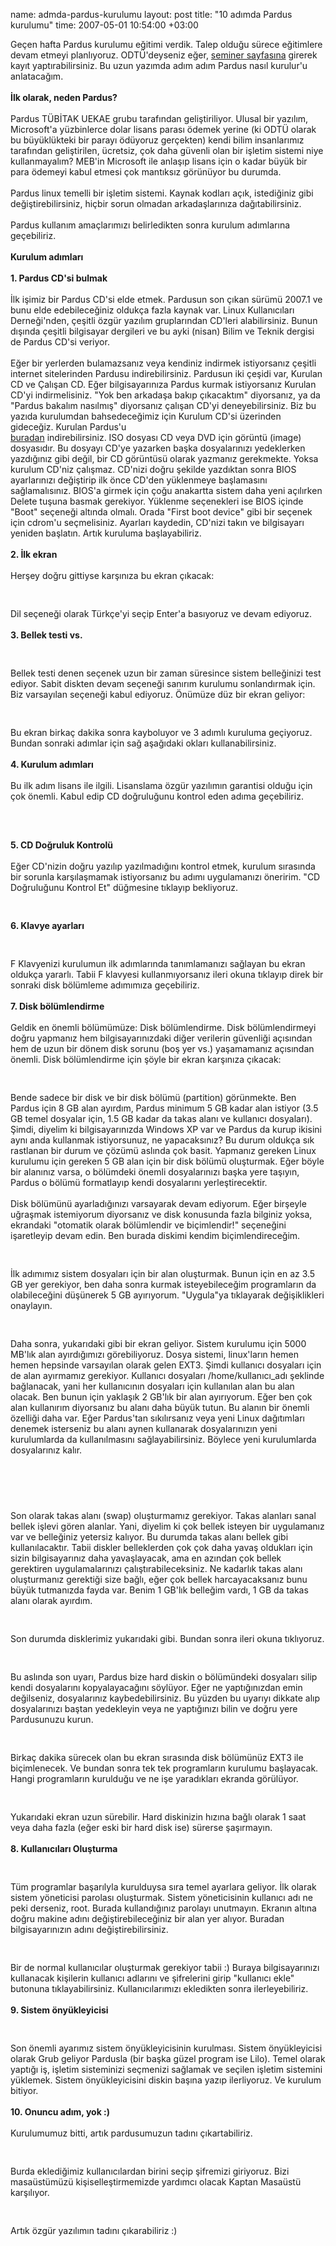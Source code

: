 name: admda-pardus-kurulumu
layout: post
title: "10 adımda Pardus kurulumu"
time: 2007-05-01 10:54:00 +03:00

Geçen hafta Pardus kurulumu eğitimi verdik. Talep olduğu sürece eğitimlere devam etmeyi planlıyoruz. ODTÜ'deyseniz eğer, <a href="http://seminer.metu.edu.tr/">seminer sayfasına</a> girerek kayıt yaptırabilirsiniz. Bu uzun yazımda adım adım Pardus nasıl kurulur'u anlatacağım.<br /><br /><span style="font-weight: bold;">İlk olarak, neden Pardus? </span><br /><br />Pardus TÜBİTAK UEKAE grubu tarafından geliştiriliyor. Ulusal bir yazılım, Microsoft'a yüzbinlerce dolar lisans parası ödemek yerine (ki ODTÜ olarak bu büyüklükteki bir parayı ödüyoruz gerçekten) kendi bilim insanlarımız tarafından geliştirilen, ücretsiz, çok daha güvenli olan bir işletim sistemi niye kullanmayalım? MEB'in Microsoft ile anlaşıp lisans için o kadar büyük bir para ödemeyi kabul etmesi çok mantıksız görünüyor bu durumda.<br /><br />Pardus linux temelli bir işletim sistemi. Kaynak kodları açık, istediğiniz gibi değiştirebilirsiniz, hiçbir sorun olmadan arkadaşlarınıza dağıtabilirsiniz.<br /><br />Pardus kullanım amaçlarımızı belirledikten sonra kurulum adımlarına geçebiliriz.<br /><br /><span style="font-weight: bold;">Kurulum adımları</span><br /><br /><span style="font-weight: bold;">1. Pardus CD'si bulmak</span><br /><br />İlk işimiz bir Pardus CD'si elde etmek. Pardusun son çıkan sürümü 2007.1 ve bunu elde edebileceğiniz oldukça fazla kaynak var. Linux Kullanıcıları Derneği'nden, çeşitli özgür yazılım gruplarından CD'leri alabilirsiniz. Bunun dışında çeşitli bilgisayar dergileri ve bu ayki (nisan) Bilim ve Teknik dergisi de Pardus CD'si veriyor.<br /><br />Eğer bir yerlerden bulamazsanız veya kendiniz indirmek istiyorsanız çeşitli internet sitelerinden Pardusu indirebilirsiniz. Pardusun iki çeşidi var, Kurulan CD ve Çalışan CD. Eğer bilgisayarınıza Pardus kurmak istiyorsanız Kurulan CD'yi indirmelisiniz. "Yok ben arkadaşa bakıp çıkacaktım" diyorsanız, ya da "Pardus bakalım nasılmış" diyorsanız çalışan CD'yi deneyebilirsiniz. Biz bu yazıda kurulumdan bahsedeceğimiz için Kurulum CD'si üzerinden gideceğiz. Kurulan Pardus'u<br /><a href="ftp://ftp.metu.edu.tr/pub/linux/pardus/kurulan/2007.1/Pardus-Kurulan-2007.1.iso"> buradan</a> indirebilirsiniz. ISO dosyası CD veya DVD için görüntü (image) dosyasıdır. Bu dosyayı CD'ye yazarken başka dosyalarınızı yedeklerken yazdığınız gibi değil, bir CD görüntüsü olarak yazmanız gerekmekte. Yoksa kurulum CD'niz çalışmaz. CD'nizi doğru şekilde yazdıktan sonra BIOS ayarlarınızı değiştirip ilk önce CD'den yüklenmeye başlamasını sağlamalısınız. BIOS'a girmek için çoğu anakartta sistem daha yeni açılırken Delete tuşuna basmak gerekiyor. Yüklenme seçenekleri ise BIOS içinde "Boot" seçeneği altında olmalı. Orada "First boot device" gibi bir seçenek için cdrom'u seçmelisiniz. Ayarları kaydedin, CD'nizi takın ve bilgisayarı yeniden başlatın. Artık kuruluma başlayabiliriz.<br /><br /><span style="font-weight: bold;">2. İlk ekran</span><br /><br />Herşey doğru gittiyse karşınıza bu ekran çıkacak:<br /><br /><a href="http://2.bp.blogspot.com/_AZvuJ9kmERM/Rjb-VL-pQgI/AAAAAAAAAAU/LxEOfiC_rTk/s1600-h/snap1"><img style="margin: 0px auto 10px; display: block; text-align: center; cursor: pointer;" src="http://2.bp.blogspot.com/_AZvuJ9kmERM/Rjb-VL-pQgI/AAAAAAAAAAU/LxEOfiC_rTk/s400/snap1" alt="" id="BLOGGER_PHOTO_ID_5059510871343579650" border="0" /></a><br />Dil seçeneği olarak Türkçe'yi seçip Enter'a basıyoruz ve devam ediyoruz.<br /><br /><span style="font-weight: bold;">3. Bellek testi vs.</span><br /><br /><a href="http://4.bp.blogspot.com/_AZvuJ9kmERM/Rjb_qr-pQhI/AAAAAAAAAAc/fTuOTC34N_o/s1600-h/snap2"><img style="margin: 0px auto 10px; display: block; text-align: center; cursor: pointer;" src="http://4.bp.blogspot.com/_AZvuJ9kmERM/Rjb_qr-pQhI/AAAAAAAAAAc/fTuOTC34N_o/s400/snap2" alt="" id="BLOGGER_PHOTO_ID_5059512340222394898" border="0" /></a><br />Bellek testi denen seçenek uzun bir zaman süresince sistem belleğinizi test ediyor. Sabit diskten devam seçeneği sanırım kurulumu sonlandırmak için. Biz varsayılan seçeneği kabul ediyoruz. Önümüze düz bir ekran geliyor:<br /><br /><a href="http://3.bp.blogspot.com/_AZvuJ9kmERM/RjcAkL-pQiI/AAAAAAAAAAk/GOSdzeNpMi8/s1600-h/snap3"><img style="margin: 0px auto 10px; display: block; text-align: center; cursor: pointer;" src="http://3.bp.blogspot.com/_AZvuJ9kmERM/RjcAkL-pQiI/AAAAAAAAAAk/GOSdzeNpMi8/s400/snap3" alt="" id="BLOGGER_PHOTO_ID_5059513328064872994" border="0" /></a><br />Bu ekran birkaç dakika sonra kayboluyor ve 3 adımlı kuruluma geçiyoruz. Bundan sonraki adımlar için sağ aşağıdaki okları kullanabilirsiniz.<br /><br /><span style="font-weight: bold;">4. Kurulum adımları</span><br /><br />Bu ilk adım lisans ile ilgili. Lisanslama özgür yazılımın garantisi olduğu için çok önemli. Kabul edip CD doğruluğunu kontrol eden adıma geçebiliriz.<br /><br /><a href="http://3.bp.blogspot.com/_AZvuJ9kmERM/RjcBIL-pQjI/AAAAAAAAAAs/PpPRdrEA_CE/s1600-h/snap4"><img style="margin: 0px auto 10px; display: block; text-align: center; cursor: pointer;" src="http://3.bp.blogspot.com/_AZvuJ9kmERM/RjcBIL-pQjI/AAAAAAAAAAs/PpPRdrEA_CE/s400/snap4" alt="" id="BLOGGER_PHOTO_ID_5059513946540163634" border="0" /></a><br /><br /><span style="font-weight: bold;">5. CD Doğruluk Kontrolü</span><br /><br />Eğer CD'nizin doğru yazılıp yazılmadığını kontrol etmek, kurulum sırasında bir sorunla karşılaşmamak istiyorsanız bu adımı uygulamanızı öneririm. "CD Doğruluğunu Kontrol Et" düğmesine tıklayıp bekliyoruz.<br /><br /><a href="http://4.bp.blogspot.com/_AZvuJ9kmERM/RjcCYb-pQkI/AAAAAAAAAA0/cqQrv7orXJQ/s1600-h/snap5"><img style="margin: 0px auto 10px; display: block; text-align: center; cursor: pointer;" src="http://4.bp.blogspot.com/_AZvuJ9kmERM/RjcCYb-pQkI/AAAAAAAAAA0/cqQrv7orXJQ/s400/snap5" alt="" id="BLOGGER_PHOTO_ID_5059515325224665666" border="0" /></a><br /><span style="font-weight: bold;">6. Klavye ayarları</span><br /><br /><a href="http://4.bp.blogspot.com/_AZvuJ9kmERM/RjcDWb-pQlI/AAAAAAAAAA8/rydYleYOV0U/s1600-h/snap6"><img style="margin: 0px auto 10px; display: block; text-align: center; cursor: pointer;" src="http://4.bp.blogspot.com/_AZvuJ9kmERM/RjcDWb-pQlI/AAAAAAAAAA8/rydYleYOV0U/s400/snap6" alt="" id="BLOGGER_PHOTO_ID_5059516390376555090" border="0" /></a><br />F Klavyenizi kurulumun ilk adımlarında tanımlamanızı sağlayan bu ekran oldukça yararlı. Tabii F klavyesi kullanmıyorsanız ileri okuna tıklayıp direk bir sonraki disk bölümleme adımımıza geçebiliriz.<br /><br /><span style="font-weight: bold;">7. Disk bölümlendirme</span><br /><br />Geldik en önemli bölümümüze: Disk bölümlendirme. Disk bölümlendirmeyi doğru yapmanız hem bilgisayarınızdaki diğer verilerin güvenliği açısından hem de uzun bir dönem disk sorunu (boş yer vs.) yaşamamanız açısından önemli. Disk bölümlendirme için şöyle bir ekran karşınıza çıkacak:<br /><br /><a href="http://1.bp.blogspot.com/_AZvuJ9kmERM/RjcXIr-pQoI/AAAAAAAAABU/k-eSZrgTJeI/s1600-h/snap10"><img style="margin: 0px auto 10px; display: block; text-align: center; cursor: pointer;" src="http://1.bp.blogspot.com/_AZvuJ9kmERM/RjcXIr-pQoI/AAAAAAAAABU/k-eSZrgTJeI/s400/snap10" alt="" id="BLOGGER_PHOTO_ID_5059538144385909378" border="0" /></a><br />Bende sadece bir disk ve bir disk bölümü (partition) görünmekte. Ben Pardus için 8 GB alan ayırdım, Pardus minimum 5 GB kadar alan istiyor (3.5 GB temel dosyalar için, 1.5 GB kadar da takas alanı ve kullanıcı dosyaları). Şimdi, diyelim ki bilgisayarınızda Windows XP var ve Pardus da kurup ikisini aynı anda kullanmak istiyorsunuz, ne yapacaksınız? Bu durum oldukça sık rastlanan bir durum ve çözümü aslında çok basit. Yapmanız gereken Linux kurulumu için gereken 5 GB alan için bir disk bölümü oluşturmak. Eğer böyle bir alanınız varsa, o bölümdeki önemli dosyalarınızı başka yere taşıyın, Pardus o bölümü formatlayıp kendi dosyalarını yerleştirecektir.<br /><br />Disk bölümünü ayarladığınızı varsayarak devam ediyorum. Eğer birşeyle uğraşmak istemiyorum diyorsanız ve disk konusunda fazla bilginiz yoksa, ekrandaki "otomatik olarak bölümlendir ve biçimlendir!" seçeneğini işaretleyip devam edin. Ben burada diskimi kendim biçimlendireceğim.<br /><br /><a href="http://4.bp.blogspot.com/_AZvuJ9kmERM/RjcYMb-pQqI/AAAAAAAAACI/0dcf9xsTGfM/s1600-h/snap12"><img style="margin: 0px auto 10px; display: block; text-align: center; cursor: pointer;" src="http://4.bp.blogspot.com/_AZvuJ9kmERM/RjcYMb-pQqI/AAAAAAAAACI/0dcf9xsTGfM/s400/snap12" alt="" id="BLOGGER_PHOTO_ID_5059539308322046626" border="0" /></a><br />İlk adımımız sistem dosyaları için bir alan oluşturmak. Bunun için en az 3.5 GB yer gerekiyor, ben daha sonra kurmak isteyebileceğim programların da olabileceğini düşünerek 5 GB ayırıyorum. "Uygula"ya tıklayarak değişiklikleri onaylayın.<br /><br /><a href="http://1.bp.blogspot.com/_AZvuJ9kmERM/RjcYur-pQrI/AAAAAAAAACQ/f7QaGUyQgb8/s1600-h/snap13"><img style="margin: 0px auto 10px; display: block; text-align: center; cursor: pointer;" src="http://1.bp.blogspot.com/_AZvuJ9kmERM/RjcYur-pQrI/AAAAAAAAACQ/f7QaGUyQgb8/s400/snap13" alt="" id="BLOGGER_PHOTO_ID_5059539896732566194" border="0" /></a><br />Daha sonra, yukarıdaki gibi bir ekran geliyor. Sistem kurulumu için 5000 MB'lık alan ayırdığımızı görebiliyoruz. Dosya sistemi, linux'ların hemen hemen hepsinde varsayılan olarak gelen EXT3. Şimdi kullanıcı dosyaları için de alan ayırmamız gerekiyor. Kullanıcı dosyaları /home/kullanıcı_adı şeklinde bağlanacak, yani her kullanıcının dosyaları için kullanılan alan bu alan olacak. Ben bunun için yaklaşık 2 GB'lık bir alan ayırıyorum. Eğer ben çok alan kullanırım diyorsanız bu alanı daha büyük tutun. Bu alanın bir önemli özelliği daha var. Eğer Pardus'tan sıkılırsanız veya yeni Linux dağıtımları denemek isterseniz bu alanı aynen kullanarak dosyalarınızın yeni kurulumlarda da kullanılmasını sağlayabilirsiniz. Böylece yeni kurulumlarda dosyalarınız kalır.<br /><br /><a href="http://1.bp.blogspot.com/_AZvuJ9kmERM/RjcaQr-pQsI/AAAAAAAAACY/qP7OnC7l-uA/s1600-h/snap14"><img style="margin: 0px auto 10px; display: block; text-align: center; cursor: pointer;" src="http://1.bp.blogspot.com/_AZvuJ9kmERM/RjcaQr-pQsI/AAAAAAAAACY/qP7OnC7l-uA/s400/snap14" alt="" id="BLOGGER_PHOTO_ID_5059541580359746242" border="0" /></a><br /><br /><a href="http://1.bp.blogspot.com/_AZvuJ9kmERM/Rjcckr-pQtI/AAAAAAAAACg/Gc-UUfEWqOE/s1600-h/snap15"><img style="margin: 0px auto 10px; display: block; text-align: center; cursor: pointer;" src="http://1.bp.blogspot.com/_AZvuJ9kmERM/Rjcckr-pQtI/AAAAAAAAACg/Gc-UUfEWqOE/s400/snap15" alt="" id="BLOGGER_PHOTO_ID_5059544122980385490" border="0" /></a><br />Son olarak takas alanı (swap) oluşturmamız gerekiyor. Takas alanları sanal bellek işlevi gören alanlar. Yani, diyelim ki çok bellek isteyen bir uygulamanız var ve belleğiniz yetersiz kalıyor. Bu durumda takas alanı bellek gibi kullanılacaktır. Tabii diskler belleklerden çok çok daha yavaş oldukları için sizin bilgisayarınız daha yavaşlayacak, ama en azından çok bellek gerektiren uygulamalarınızı çalıştırabileceksiniz. Ne kadarlık takas alanı oluşturmanız gerektiği size bağlı, eğer çok bellek harcayacaksanız bunu büyük tutmanızda fayda var. Benim 1 GB'lık belleğim vardı, 1 GB da takas alanı olarak ayırdım.<br /><br /><a href="http://1.bp.blogspot.com/_AZvuJ9kmERM/Rjcc8r-pQuI/AAAAAAAAACo/bZAjMoTzzLQ/s1600-h/snap16"><img style="margin: 0px auto 10px; display: block; text-align: center; cursor: pointer;" src="http://1.bp.blogspot.com/_AZvuJ9kmERM/Rjcc8r-pQuI/AAAAAAAAACo/bZAjMoTzzLQ/s400/snap16" alt="" id="BLOGGER_PHOTO_ID_5059544535297245922" border="0" /></a><br />Son durumda disklerimiz yukarıdaki gibi. Bundan sonra ileri okuna tıklıyoruz.<br /><br /><a href="http://1.bp.blogspot.com/_AZvuJ9kmERM/Rjcc8r-pQvI/AAAAAAAAACw/GzMPFGNQzm0/s1600-h/snap17"><img style="margin: 0px auto 10px; display: block; text-align: center; cursor: pointer;" src="http://1.bp.blogspot.com/_AZvuJ9kmERM/Rjcc8r-pQvI/AAAAAAAAACw/GzMPFGNQzm0/s400/snap17" alt="" id="BLOGGER_PHOTO_ID_5059544535297245938" border="0" /></a><br />Bu aslında son uyarı, Pardus bize hard diskin o bölümündeki dosyaları silip kendi dosyalarını kopyalayacağını söylüyor. Eğer ne yaptığınızdan emin değilseniz, dosyalarınız kaybedebilirsiniz. Bu yüzden bu uyarıyı dikkate alıp dosyalarınızı baştan yedekleyin veya ne yaptığınızı bilin ve doğru yere Pardusunuzu kurun.<br /><br /><a href="http://2.bp.blogspot.com/_AZvuJ9kmERM/Rjcc87-pQwI/AAAAAAAAAC4/IdA9NGetlIw/s1600-h/snap18"><img style="margin: 0px auto 10px; display: block; text-align: center; cursor: pointer;" src="http://2.bp.blogspot.com/_AZvuJ9kmERM/Rjcc87-pQwI/AAAAAAAAAC4/IdA9NGetlIw/s400/snap18" alt="" id="BLOGGER_PHOTO_ID_5059544539592213250" border="0" /></a><br />Birkaç dakika sürecek olan bu ekran sırasında disk bölümünüz EXT3 ile biçimlenecek. Ve bundan sonra tek tek programların kurulumu başlayacak. Hangi programların kurulduğu ve ne işe yaradıkları ekranda görülüyor.<br /><br /><a href="http://2.bp.blogspot.com/_AZvuJ9kmERM/Rjcc87-pQxI/AAAAAAAAADA/zCr3pl_smNo/s1600-h/snap19"><img style="margin: 0px auto 10px; display: block; text-align: center; cursor: pointer;" src="http://2.bp.blogspot.com/_AZvuJ9kmERM/Rjcc87-pQxI/AAAAAAAAADA/zCr3pl_smNo/s400/snap19" alt="" id="BLOGGER_PHOTO_ID_5059544539592213266" border="0" /></a><br />Yukarıdaki ekran uzun sürebilir. Hard diskinizin hızına bağlı olarak 1 saat veya daha fazla (eğer eski bir hard disk ise) sürerse şaşırmayın.<br /><br /><span style="font-weight: bold;">8. Kullanıcıları Oluşturma</span><br /><br /><a href="http://1.bp.blogspot.com/_AZvuJ9kmERM/Rjcgwr-pQzI/AAAAAAAAADQ/DMwwJ99QfDg/s1600-h/snap20"><img style="margin: 0px auto 10px; display: block; text-align: center; cursor: pointer;" src="http://1.bp.blogspot.com/_AZvuJ9kmERM/Rjcgwr-pQzI/AAAAAAAAADQ/DMwwJ99QfDg/s400/snap20" alt="" id="BLOGGER_PHOTO_ID_5059548727185326898" border="0" /></a><br />Tüm programlar başarılyla kurulduysa sıra temel ayarlara geliyor. İlk olarak sistem yöneticisi parolası oluşturmak. Sistem yöneticisinin kullanıcı adı ne peki derseniz, root. Burada kullandığınız parolayı unutmayın. Ekranın altına doğru makine adını değiştirebileceğiniz bir alan yer alıyor. Buradan bilgisayarınızın adını değiştirebilirsiniz.<br /><br /><a href="http://3.bp.blogspot.com/_AZvuJ9kmERM/RjcgxL-pQ0I/AAAAAAAAADY/m44N2JciKUk/s1600-h/snap21"><img style="margin: 0px auto 10px; display: block; text-align: center; cursor: pointer;" src="http://3.bp.blogspot.com/_AZvuJ9kmERM/RjcgxL-pQ0I/AAAAAAAAADY/m44N2JciKUk/s400/snap21" alt="" id="BLOGGER_PHOTO_ID_5059548735775261506" border="0" /></a><br />Bir de normal kullanıcılar oluşturmak gerekiyor tabii :) Buraya bilgisayarınızı kullanacak kişilerin kullanıcı adlarını ve şifrelerini girip "kullanıcı ekle" butonuna tıklayabilirsiniz. Kullanıcılarımızı ekledikten sonra ilerleyebiliriz.<br /><br /><span style="font-weight:bold;">9. Sistem önyükleyicisi</span><br /><br /><a href="http://4.bp.blogspot.com/_AZvuJ9kmERM/Rjcgxb-pQ1I/AAAAAAAAADg/JvAvFTPnRZs/s1600-h/snap22"><img style="margin: 0px auto 10px; display: block; text-align: center; cursor: pointer;" src="http://4.bp.blogspot.com/_AZvuJ9kmERM/Rjcgxb-pQ1I/AAAAAAAAADg/JvAvFTPnRZs/s400/snap22" alt="" id="BLOGGER_PHOTO_ID_5059548740070228818" border="0" /></a><br />Son önemli ayarımız sistem önyükleyicisinin kurulması. Sistem önyükleyicisi olarak Grub geliyor Pardusla (bir başka güzel program ise Lilo). Temel olarak yaptığı iş, işletim sisteminizi seçmenizi sağlamak ve seçilen işletim sistemini yüklemek. Sistem önyükleyicisini diskin başına yazıp ilerliyoruz. Ve kurulum bitiyor.<br /><br /><span style="font-weight:bold;">10. Onuncu adım, yok :)</span><br /><br />Kurulumumuz bitti, artık pardusumuzun tadını çıkartabiliriz.<br /><br /><a href="http://1.bp.blogspot.com/_AZvuJ9kmERM/Rjcgxr-pQ2I/AAAAAAAAADo/EZIoxEAkYU4/s1600-h/snap23"><img style="margin: 0px auto 10px; display: block; text-align: center; cursor: pointer;" src="http://1.bp.blogspot.com/_AZvuJ9kmERM/Rjcgxr-pQ2I/AAAAAAAAADo/EZIoxEAkYU4/s400/snap23" alt="" id="BLOGGER_PHOTO_ID_5059548744365196130" border="0" /></a><br />Burda eklediğimiz kullanıcılardan birini seçip şifremizi giriyoruz. Bizi masaüstümüzü kişiselleştirmemizde yardımcı olacak Kaptan Masaüstü karşılıyor.<br /><br /><a href="http://1.bp.blogspot.com/_AZvuJ9kmERM/Rjcgxr-pQ3I/AAAAAAAAADw/hMjvN_WlIvQ/s1600-h/snap24"><img style="margin: 0px auto 10px; display: block; text-align: center; cursor: pointer;" src="http://1.bp.blogspot.com/_AZvuJ9kmERM/Rjcgxr-pQ3I/AAAAAAAAADw/hMjvN_WlIvQ/s400/snap24" alt="" id="BLOGGER_PHOTO_ID_5059548744365196146" border="0" /></a><br />Artık özgür yazılımın tadını çıkarabiliriz :)
